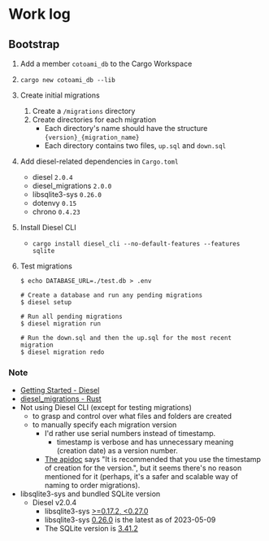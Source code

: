 # Work log

## Bootstrap

1. Add a member `cotoami_db` to the Cargo Workspace
2. `cargo new cotoami_db --lib`
3. Create initial migrations
    1. Create a `/migrations` directory
    2. Create directories for each migration
        * Each directory's name should have the structure `{version}_{migration_name}`
        * Each directory contains two files, `up.sql` and `down.sql`
4. Add diesel-related dependencies in `Cargo.toml`
    * diesel `2.0.4`
    * diesel_migrations `2.0.0`
    * libsqlite3-sys `0.26.0`
    * dotenvy `0.15`
    * chrono `0.4.23`
5. Install Diesel CLI
    * `cargo install diesel_cli --no-default-features --features sqlite`
6. Test migrations

    ````shell
    $ echo DATABASE_URL=./test.db > .env

    # Create a database and run any pending migrations 
    $ diesel setup

    # Run all pending migrations
    $ diesel migration run

    # Run the down.sql and then the up.sql for the most recent migration
    $ diesel migration redo
    ````

### Note

* [Getting Started - Diesel](https://diesel.rs/guides/getting-started)
* [diesel_migrations - Rust](https://docs.rs/diesel_migrations/latest/diesel_migrations/index.html)
* Not using Diesel CLI (except for testing migrations)
    * to grasp and control over what files and folders are created
    * to manually specify each migration version
        * I'd rather use serial numbers instead of timestamp.
            * timestamp is verbose and has unnecessary meaning (creation date) as a version number.
        * [The apidoc](https://docs.rs/diesel_migrations/latest/diesel_migrations/index.html) says "It is recommended that you use the timestamp of creation for the version.", but it seems there's no reason mentioned for it (perhaps, it's a safer and scalable way of naming to order migrations).
* libsqlite3-sys and bundled SQLite version
    * Diesel v2.0.4
        * libsqlite3-sys [>=0.17.2, <0.27.0](https://github.com/diesel-rs/diesel/blob/v2.0.4/diesel/Cargo.toml#L19)
        * libsqlite3-sys [0.26.0](https://github.com/rusqlite/rusqlite/blob/v0.29.0/libsqlite3-sys/Cargo.toml#L3) is the latest as of 2023-05-09
        * The SQLite version is [3.41.2](https://github.com/rusqlite/rusqlite/blob/v0.29.0/libsqlite3-sys/sqlite3/bindgen_bundled_version.rs#L3)

